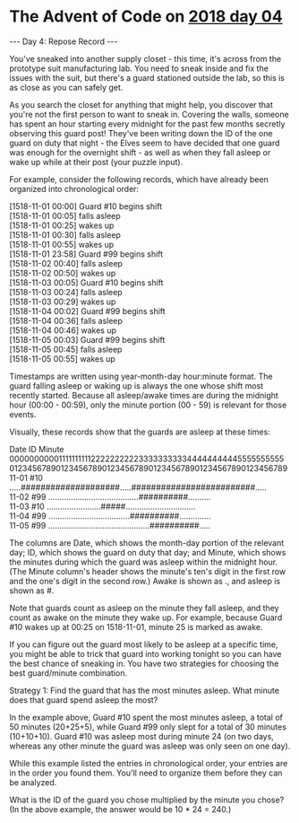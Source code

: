 # The Advent of Code on [2018 day 04](https://adventofcode.com/2018/day/4)

--- Day 4: Repose Record ---

You've sneaked into another supply closet - this time, it's across from the prototype suit manufacturing lab. You need to sneak inside and fix the issues with the suit, but there's a guard stationed outside the lab, so this is as close as you can safely get.

As you search the closet for anything that might help, you discover that you're not the first person to want to sneak in.  Covering the walls, someone has spent an hour starting every midnight for the past few months secretly observing this guard post!  They've been writing down the ID of the one guard on duty that night - the Elves seem to have decided that one guard was enough for the overnight shift - as well as when they fall asleep or wake up while at their post (your puzzle input).

For example, consider the following records, which have already been organized into chronological order:

[1518-11-01 00:00] Guard #10 begins shift\
[1518-11-01 00:05] falls asleep\
[1518-11-01 00:25] wakes up\
[1518-11-01 00:30] falls asleep\
[1518-11-01 00:55] wakes up\
[1518-11-01 23:58] Guard #99 begins shift\
[1518-11-02 00:40] falls asleep\
[1518-11-02 00:50] wakes up\
[1518-11-03 00:05] Guard #10 begins shift\
[1518-11-03 00:24] falls asleep\
[1518-11-03 00:29] wakes up\
[1518-11-04 00:02] Guard #99 begins shift\
[1518-11-04 00:36] falls asleep\
[1518-11-04 00:46] wakes up\
[1518-11-05 00:03] Guard #99 begins shift\
[1518-11-05 00:45] falls asleep\
[1518-11-05 00:55] wakes up

Timestamps are written using year-month-day hour:minute format. The guard falling asleep or waking up is always the one whose shift most recently started. Because all asleep/awake times are during the midnight hour (00:00 - 00:59), only the minute portion (00 - 59) is relevant for those events.

Visually, these records show that the guards are asleep at these times:

Date   ID   Minute\
            000000000011111111112222222222333333333344444444445555555555\
            012345678901234567890123456789012345678901234567890123456789\
11-01  #10  .....####################.....#########################.....\
11-02  #99  ........................................##########..........\
11-03  #10  ........................#####...............................\
11-04  #99  ....................................##########..............\
11-05  #99  .............................................##########.....

The columns are Date, which shows the month-day portion of the relevant day; ID, which shows the guard on duty that day; and Minute, which shows the minutes during which the guard was asleep within the midnight hour.  (The Minute column's header shows the minute's ten's digit in the first row and the one's digit in the second row.) Awake is shown as ., and asleep is shown as #.

Note that guards count as asleep on the minute they fall asleep, and they count as awake on the minute they wake up. For example, because Guard #10 wakes up at 00:25 on 1518-11-01, minute 25 is marked as awake.

If you can figure out the guard most likely to be asleep at a specific time, you might be able to trick that guard into working tonight so you can have the best chance of sneaking in.  You have two strategies for choosing the best guard/minute combination.

Strategy 1: Find the guard that has the most minutes asleep. What minute does that guard spend asleep the most?

In the example above, Guard #10 spent the most minutes asleep, a total of 50 minutes (20+25+5), while Guard #99 only slept for a total of 30 minutes (10+10+10). Guard #10 was asleep most during minute 24 (on two days, whereas any other minute the guard was asleep was only seen on one day).

While this example listed the entries in chronological order, your entries are in the order you found them. You'll need to organize them before they can be analyzed.

What is the ID of the guard you chose multiplied by the minute you chose? (In the above example, the answer would be 10 * 24 = 240.)